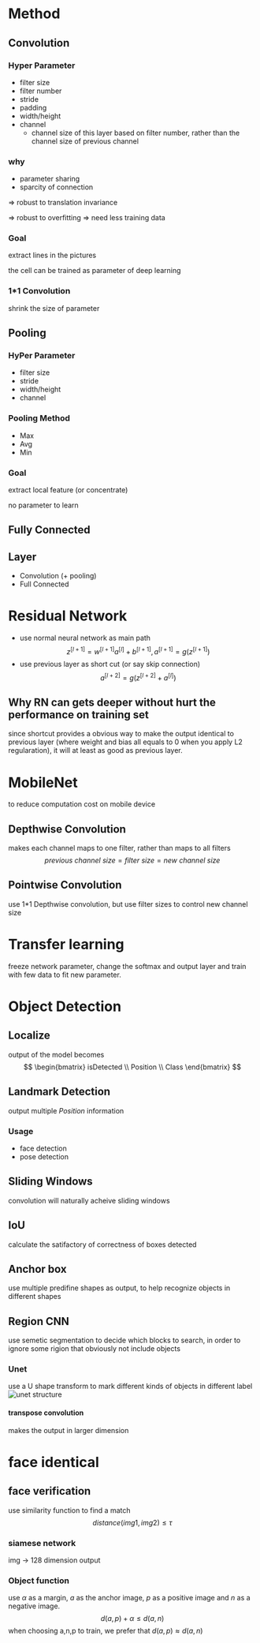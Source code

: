 # Method
## Convolution
### Hyper Parameter
* filter size
* filter number
* stride
* padding
* width/height
* channel
    * channel size of this layer based on filter number, rather than the channel size of previous channel

### why
* parameter sharing
* sparcity of connection 

=> robust to translation invariance

=> robust to overfitting => need less training data
### Goal
extract lines in the pictures

the cell can be trained as parameter of deep learning

### 1*1 Convolution
shrink the size of parameter

## Pooling
### HyPer Parameter
* filter size
* stride
* width/height
* channel

### Pooling Method
* Max
* Avg
* Min

### Goal
extract local feature (or concentrate)

no parameter to learn

## Fully Connected

## Layer
* Convolution (+ pooling)
* Full Connected

# Residual Network
* use normal neural network as main path
    $$z^{[l+1]} = w^{[l+1]}a^{[l]} + b^{[l+1]},a^{[l+1]} = g(z^{[l+1]})$$
* use previous layer as short cut (or say skip connection)
$$a^{[l+2]} = g(z^{[l+2]} + a^{[l]}) $$

## Why RN can gets deeper without hurt the performance on training set
since shortcut provides a obvious way to make the output identical to previous layer (where weight and bias all equals to 0 when you apply L2 regularation), it will at least as good as previous layer.

# MobileNet
to reduce computation cost on mobile device
## Depthwise Convolution
makes each channel maps to one filter, rather than maps to all filters
$$previous\ channel\ size = filter\ size = new\ channel\ size $$
## Pointwise Convolution
use 1*1 Depthwise convolution, but use filter sizes to control new channel size

# Transfer learning
freeze network parameter, change the softmax and output layer and train with few data to fit new parameter.

# Object Detection
## Localize
output of the model becomes 
$$
\begin{bmatrix}
isDetected \\
Position \\
Class
\end{bmatrix}
$$
## Landmark Detection
output multiple $Position$ information
### Usage
* face detection
* pose detection 

## Sliding Windows
convolution will naturally acheive sliding windows

## IoU
calculate the satifactory of correctness of boxes detected

## Anchor box 
use multiple predifine shapes as output, to help recognize objects  in different shapes

## Region CNN
use semetic  segmentation to decide which blocks to search, in order to ignore some rigion that obviously not include objects

### Unet 
use a U shape transform to mark different kinds of objects in different label
![unet structure](https://i.stack.imgur.com/bB2tL.jpg)

#### transpose convolution
makes the output in larger dimension

# face identical
## face verification
use similarity function to find a match
$$distance(img1, img2) \leq \tau$$
### siamese network
img -> 128 dimension output

### Object function
use $\alpha$ as a margin, $a$ as the anchor image, $p$ as a positive image and $n$ as a negative image.
$$ d(a,p) + \alpha \leq d(a,n)$$
when choosing a,n,p to train, we prefer that $d(a,p) \approx  d(a,n)$ 
